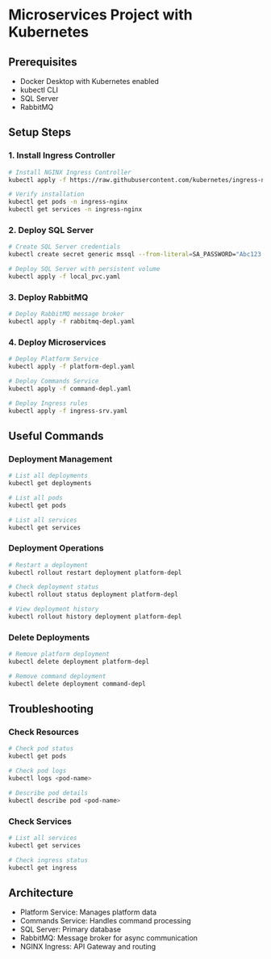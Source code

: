 # Microservices Project with Kubernetes

## Prerequisites
- Docker Desktop with Kubernetes enabled
- kubectl CLI
- SQL Server
- RabbitMQ

## Setup Steps

### 1. Install Ingress Controller
```bash
# Install NGINX Ingress Controller
kubectl apply -f https://raw.githubusercontent.com/kubernetes/ingress-nginx/controller-v1.12.1/deploy/static/provider/cloud/deploy.yaml

# Verify installation
kubectl get pods -n ingress-nginx
kubectl get services -n ingress-nginx
```

### 2. Deploy SQL Server
```bash
# Create SQL Server credentials
kubectl create secret generic mssql --from-literal=SA_PASSWORD="Abc123!@#"

# Deploy SQL Server with persistent volume
kubectl apply -f local_pvc.yaml
```

### 3. Deploy RabbitMQ
```bash
# Deploy RabbitMQ message broker
kubectl apply -f rabbitmq-depl.yaml
```

### 4. Deploy Microservices
```bash
# Deploy Platform Service
kubectl apply -f platform-depl.yaml

# Deploy Commands Service
kubectl apply -f command-depl.yaml

# Deploy Ingress rules
kubectl apply -f ingress-srv.yaml
```

## Useful Commands

### Deployment Management
```bash
# List all deployments
kubectl get deployments

# List all pods
kubectl get pods

# List all services
kubectl get services
```

### Deployment Operations
```bash
# Restart a deployment
kubectl rollout restart deployment platform-depl

# Check deployment status
kubectl rollout status deployment platform-depl

# View deployment history
kubectl rollout history deployment platform-depl
```

### Delete Deployments
```bash
# Remove platform deployment
kubectl delete deployment platform-depl

# Remove command deployment
kubectl delete deployment command-depl
```

## Troubleshooting

### Check Resources
```bash
# Check pod status
kubectl get pods

# Check pod logs
kubectl logs <pod-name>

# Describe pod details
kubectl describe pod <pod-name>
```

### Check Services
```bash
# List all services
kubectl get services

# Check ingress status
kubectl get ingress
```

## Architecture
- Platform Service: Manages platform data
- Commands Service: Handles command processing
- SQL Server: Primary database
- RabbitMQ: Message broker for async communication
- NGINX Ingress: API Gateway and routing